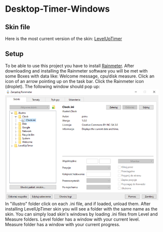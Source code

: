 # Desktop-Timer-Windows
## Skin file
Here is the most current version of the skin: [LevelUpTimer](LevelUpTimer.rmskin)
## Setup
To be able to use this project you have to install [Rainmeter](https://www.rainmeter.net).
After downloading and installing the Rainmeter software you will be met with some Boxes with data like: Welcome message, cpu/disk measure.
Click an icon of an arrow pointing up on the task bar. Click the Rainmeter icon (droplet). The following window should pop up:
![Failed to Load an image](images/rainmeter-window.png)
In "illustro" folder click on each .ini file, and if loaded, unload them.
After installing LevelUpTimer skin you will see a folder with the same name as the skin. You can simply load skin's windows by loading .ini files from Level and Measure folders.
Level folder has a window with your current level.
Measure folder has a window with your current progress.